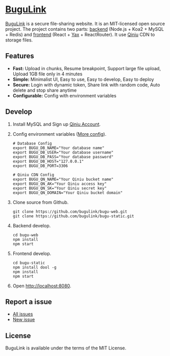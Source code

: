 [BuguLink](https://bugu.link)
=============================

[BuguLink](https://bugu.link) is a secure file-sharing website. It is an MIT-licensed open source project. The project contains two parts: [backend](https://github.com/bugulink/bugu-web) (Node.js + Koa2 + MySQL + Redis) and [frontend](https://github.com/bugulink/bugu-static) (React + [Yax](https://github.com/d-band/yax) + ReactRouter). It use [Qiniu](https://www.qiniu.com) CDN to storage files.

## Features

- **Fast:** Upload in chunks, Resume breakpoint, Support large file upload, Upload 1GB file only in 4 minutes
- **Simple:** Minimalist UI, Easy to use, Easy to develop, Easy to deploy
- **Secure:** Login with dynamic token, Share link with random code, Auto delete and stop share anytime
- **Configurable:** Config with environment variables

## Develop

1. Install MySQL and Sign up [Qiniu Account](https://www.qiniu.com).
2. Config environment variables ([More config](https://github.com/bugulink/bugu-web/blob/master/src/config.js)).

   ```
   # Database Config
   export BUGU_DB_NAME="Your database name"
   export BUGU_DB_USER="Your database username"
   export BUGU_DB_PASS="Your database password"
   export BUGU_DB_HOST="127.0.0.1"
   export BUGU_DB_PORT=3306

   # Qiniu CDN Config
   export BUGU_QN_NAME="Your Qiniu bucket name"
   export BUGU_QN_AK="Your Qiniu access key"
   export BUGU_QN_SK="Your Qiniu secret key"
   export BUGU_QN_DOMAIN="Your Qiniu bucket domain"
   ```

3. Clone source from Github.

   ```
   git clone https://github.com/bugulink/bugu-web.git
   git clone https://github.com/bugulink/bugu-static.git
   ```

4. Backend develop.

   ```
   cd bugu-web
   npm install
   npm start
   ```

5. Frontend develop.

   ```
   cd bugu-static
   npm install dool -g
   npm install
   npm start
   ```

6. Open [http://localhost:8080](http://localhost:8080).

## Report a issue

* [All issues](https://github.com/bugulink/bugu-web/issues)
* [New issue](https://github.com/bugulink/bugu-web/issues/new)

## License

BuguLink is available under the terms of the MIT License.
